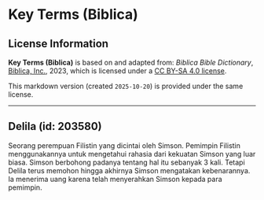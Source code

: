 # Key Terms (Biblica)

## License Information

**Key Terms (Biblica)** is based on and adapted from: _Biblica Bible Dictionary_, [Biblica, Inc.](https://www.biblica.com/), 2023, which is licensed under a [CC BY-SA 4.0 license](https://creativecommons.org/licenses/by-sa/4.0/legalcode.en).

This markdown version (created `2025-10-20`) is provided under the same license.



--------------------------------

## Delila (id: 203580)

Seorang perempuan Filistin yang dicintai oleh Simson. Pemimpin Filistin menggunakannya untuk mengetahui rahasia dari kekuatan Simson yang luar biasa. Simson berbohong padanya tentang hal itu sebanyak 3 kali. Tetapi Delila terus memohon hingga akhirnya Simson mengatakan kebenarannya. Ia menerima uang karena telah menyerahkan Simson kepada para pemimpin.



